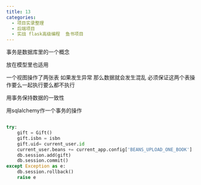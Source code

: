 ```yaml
---
title: 13
categories:
  - 项目实录整理
  - 后端项目
  - 实战 flask高级编程  鱼书项目
---
```


事务是数据库里的一个概念

放在模型里也适用

一个视图操作了两张表 如果发生异常 那么数据就会发生混乱 必须保证这两个表操作要么一起执行要么都不执行

用事务保持数据的一致性

用sqlalchemy作一个事务的操作

``` python

try:
    gift = Gift()
    gift.isbn = isbn
    gift.uid= current_user.id
    current_user.beans += current_app.config['BEANS_UPLOAD_ONE_BOOK']
    db.session.add(gift)
    db.session.commit()
except Exception as e:
    db.session.rollback()
    raise e


```


